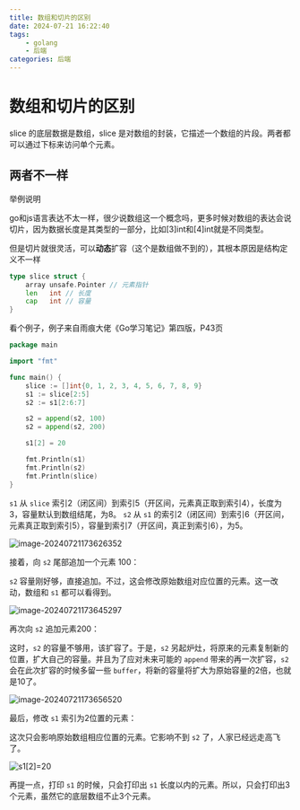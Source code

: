 ```yaml
---
title: 数组和切片的区别
date: 2024-07-21 16:22:40
tags: 
    - golang
    - 后端
categories: 后端
---
```

# 数组和切片的区别

slice 的底层数据是数组，slice 是对数组的封装，它描述一个数组的片段。两者都可以通过下标来访问单个元素。

## 两者不一样

举例说明

go和js语言表达不太一样，很少说数组这一个概念吗，更多时候对数组的表达会说切片，因为数据长度是其类型的一部分，比如[3]int和[4]int就是不同类型。

但是切片就很灵活，可以**动态**扩容（这个是数组做不到的），其根本原因是结构定义不一样

```go
type slice struct {
	array unsafe.Pointer // 元素指针
	len   int // 长度 
	cap   int // 容量
}
```

看个例子，例子来自雨痕大佬《Go学习笔记》第四版，P43页

```go
package main

import "fmt"

func main() {
	slice := []int{0, 1, 2, 3, 4, 5, 6, 7, 8, 9}
	s1 := slice[2:5]
	s2 := s1[2:6:7]

	s2 = append(s2, 100)
	s2 = append(s2, 200)

	s1[2] = 20

	fmt.Println(s1)
	fmt.Println(s2)
	fmt.Println(slice)
}
```

`s1` 从 `slice` 索引2（闭区间）到索引5（开区间，元素真正取到索引4），长度为3，容量默认到数组结尾，为8。 `s2` 从 `s1` 的索引2（闭区间）到索引6（开区间，元素真正取到索引5），容量到索引7（开区间，真正到索引6），为5。

![image-20240721173626352](https://larmy-1303020690.cos.ap-guangzhou.myqcloud.com/image-20240721173626352.png)

接着，向 `s2` 尾部追加一个元素 100：

`s2` 容量刚好够，直接追加。不过，这会修改原始数组对应位置的元素。这一改动，数组和 `s1` 都可以看得到。

![image-20240721173645297](https://larmy-1303020690.cos.ap-guangzhou.myqcloud.com/image-20240721173645297.png)

再次向 `s2` 追加元素200：

这时，`s2` 的容量不够用，该扩容了。于是，`s2` 另起炉灶，将原来的元素复制新的位置，扩大自己的容量。并且为了应对未来可能的 `append` 带来的再一次扩容，`s2` 会在此次扩容的时候多留一些 `buffer`，将新的容量将扩大为原始容量的2倍，也就是10了。

![image-20240721173656520](https://larmy-1303020690.cos.ap-guangzhou.myqcloud.com/image-20240721173656520.png)

最后，修改 `s1` 索引为2位置的元素：

这次只会影响原始数组相应位置的元素。它影响不到 `s2` 了，人家已经远走高飞了。

![s1[2]=20](https://golang.design/go-questions/slice/assets/4.png)

再提一点，打印 `s1` 的时候，只会打印出 `s1` 长度以内的元素。所以，只会打印出3个元素，虽然它的底层数组不止3个元素。